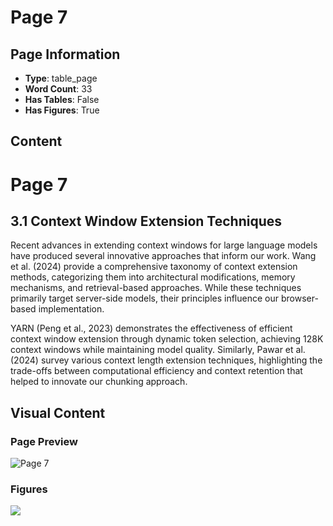 # Page 7

## Page Information

- **Type**: table_page
- **Word Count**: 33
- **Has Tables**: False
- **Has Figures**: True

## Content

# Page 7

## 3.1 Context Window Extension Techniques

Recent advances in extending context windows for large language models have produced several innovative approaches that inform our work. Wang et al. (2024) provide a comprehensive taxonomy of context extension methods, categorizing them into architectural modifications, memory mechanisms, and retrieval-based approaches. While these techniques primarily target server-side models, their principles influence our browser-based implementation.

YARN (Peng et al., 2023) demonstrates the effectiveness of efficient context window extension through dynamic token selection, achieving 128K context windows while maintaining model quality. Similarly, Pawar et al. (2024) survey various context length extension techniques, highlighting the trade-offs between computational efficiency and context retention that helped to innovate our chunking approach.

## Visual Content

### Page Preview

![Page 7](/projects/llms/images/CAG_Chunked_Augmented_Generation_for_Google_Chromes_Builtin_Gemini_Nano_page_7.png)

### Figures

![](/projects/llms/figures/CAG_Chunked_Augmented_Generation_for_Google_Chromes_Builtin_Gemini_Nano_page_7_figure_1.png)

